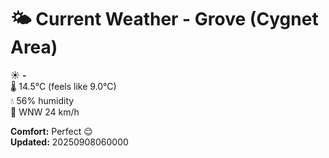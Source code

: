 # 🌤️ Current Weather - Grove (Cygnet Area)

☀️ **-**  
🌡️ 14.5°C (feels like 9.0°C)  
💧 56% humidity  
💨 WNW 24 km/h  

**Comfort:** Perfect 😌  
**Updated:** 20250908060000

